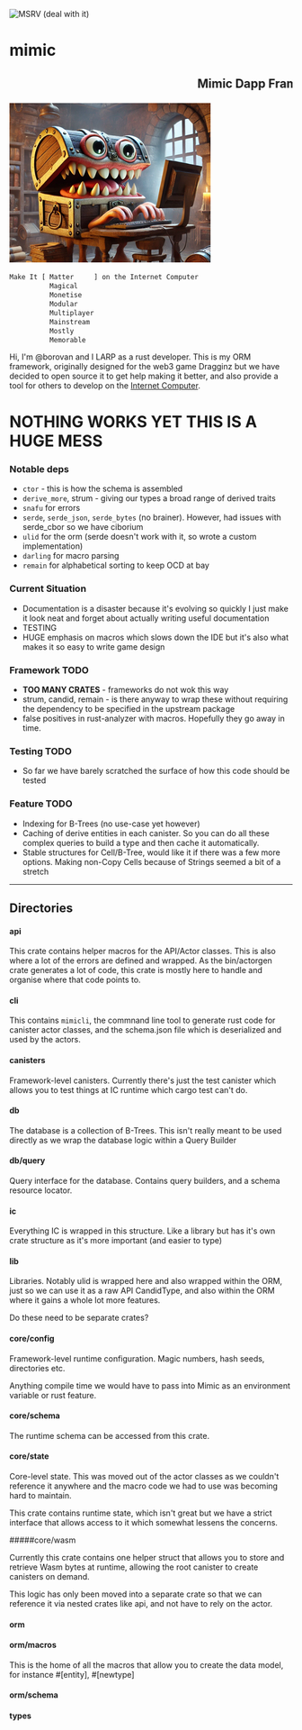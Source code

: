 ![MSRV](https://img.shields.io/badge/rustc-1.80+-blue.svg)  (deal with it)

# mimic
## <marquee>Mimic Dapp Framework</marquee>

![alt text](image.png)

```
Make It [ Matter     ] on the Internet Computer
          Magical
          Monetise
          Modular
          Multiplayer
          Mainstream
          Mostly
          Memorable
```

Hi, I'm @borovan and I LARP as a rust developer.  This is my ORM framework, originally designed for the web3 game Dragginz but we have decided to open source it to get help making it better, and also provide a tool for others to develop on the [Internet Computer](https://internetcomputer.org).


# NOTHING WORKS YET THIS IS A HUGE MESS

### Notable deps

- `ctor` - this is how the schema is assembled
- `derive_more`, strum - giving our types a broad range of derived traits
- `snafu` for errors
- `serde`, `serde_json`, `serde_bytes` (no brainer).  However, had issues with serde_cbor so we have ciborium
- `ulid` for the orm (serde doesn't work with it, so wrote a custom implementation)
- `darling` for macro parsing
- `remain` for alphabetical sorting to keep OCD at bay


### Current Situation

- Documentation is a disaster because it's evolving so quickly I just make it look neat and forget about
actually writing useful documentation
- TESTING
- HUGE emphasis on macros which slows down the IDE but it's also what makes it so easy to write game design

### Framework TODO

- **TOO MANY CRATES** - frameworks do not wok this way
- strum, candid, remain - is there anyway to wrap these without requiring the dependency to be specified in
the upstream package
- false positives in rust-analyzer with macros.  Hopefully they go away in time.

### Testing TODO

- So far we have barely scratched the surface of how this code should be tested

### Feature TODO

- Indexing for B-Trees (no use-case yet however)
- Caching of derive entities in each canister.  So you can do all these complex queries to build a type and then cache it automatically.
- Stable structures for Cell/B-Tree, would like it if there was a few more options.  Making non-Copy Cells because
of Strings seemed a bit of a stretch

----------
## Directories

#### api

This crate contains helper macros for the API/Actor classes.  This is also where a lot of the errors are defined and wrapped.  As the bin/actorgen
crate generates a lot of code, this crate is mostly here to handle and organise where that code points to.

#### cli

This contains `mimicli`, the commnand line tool to generate rust code for canister actor classes, and the schema.json file which is deserialized and used by the actors.

#### canisters

Framework-level canisters.  Currently there's just the test canister which allows you to test things at IC runtime which cargo test can't do.



#### db

The database is a collection of B-Trees.  This isn't really meant to be used directly as we wrap the database logic within a Query Builder

#### db/query

Query interface for the database.  Contains query builders, and a schema resource locator.

#### ic

Everything IC is wrapped in this structure.  Like a library but has it's own crate structure as it's more important (and easier to type)

#### lib

Libraries.  Notably ulid is wrapped here and also wrapped within the ORM, just so we can use it as a raw API CandidType, and also within the ORM where it gains a whole lot more features.

Do these need to be separate crates?

#### core/config

Framework-level runtime configuration.  Magic numbers, hash seeds, directories etc.

Anything compile time we would have to pass into Mimic as an environment variable or rust feature.




#### core/schema

The runtime schema can be accessed from this crate.

#### core/state

Core-level state.  This was moved out of the actor classes as we couldn't reference it anywhere and the macro code we had to use was becoming hard to maintain.

This crate contains runtime state, which isn't great but we have a strict interface that allows access to it which somewhat lessens
the concerns.

#####core/wasm

Currently this crate contains one helper struct that allows you to store and retrieve Wasm bytes at runtime, allowing the root canister to create canisters on demand.

This logic has only been moved into a separate crate so that we can reference it via nested crates like api, and not have to rely on the actor.

#### orm

#### orm/macros

This is the home of all the macros that allow you to create the data model, for instance #[entity], #[newtype]

#### orm/schema

#### types


